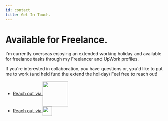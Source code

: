 ```yaml
---
id: contact
title: Get In Touch.
---
```

# Available for Freelance.

I'm currently overseas enjoying an extended working holiday and available for freelance tasks through my
Freelancer and UpWork profiles. 

If you're interested in collaboration, you have questions or, you'd like to put me to work 
(and held fund the extend the holiday) Feel free to reach out! 

- <a href="https://www.upwork.com/freelancers/~01502bd7381129d633">Reach out via <img src="/icons/upwork-color-full.svg" align="center" height="80"></a>
- <a href="https://www.freelancer.com.au/u/donalg?frm=donalg&sb=t ">Reach out via <img src="/icons/freelancer-logo-full.svg" align="center" height="30"></a>
